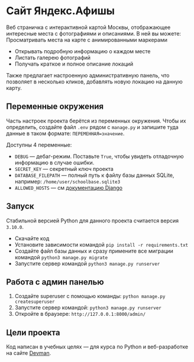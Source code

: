 # Сайт Яндекс.Афишы
Веб страничка с интерактивной картой Москвы, отображающее интересные места с фотографиями и описаниями.
В ней вы можете:
Просматривать места на карте с анимированными маркерами
- Открывать подробную информацию о каждом месте
- Листать галерею фотографий
- Получать краткое и полное описание локаций

Также предлагает настроенную административную панель, что позволяет в несколько кликов, добавлять новую локацию на данную карту.

## Переменные окружения

Часть настроек проекта берётся из переменных окружения. Чтобы их определить, создайте файл `.env` рядом с `manage.py` и запишите туда данные в таком формате: `ПЕРЕМЕННАЯ=значение`.

Доступны 4 переменные:

- `DEBUG` — дебаг-режим. Поставьте `True`, чтобы увидеть отладочную информацию в случае ошибки.
- `SECRET_KEY` — секретный ключ проекта
- `DATABASE_FILEPATH` — полный путь к файлу базы данных SQLite, например: `/home/user/schoolbase.sqlite3`
- `ALLOWED_HOSTS` — см [документацию Django](https://docs.djangoproject.com/en/3.1/ref/settings/#allowed-hosts)

## Запуск
Стабильной версией Python для данного проекта считается версия `3.10.0`.

- Скачайте код
- Установите зависимости командой `pip install -r requirements.txt`
- Создайте файл базы данных и сразу примените все миграции командой `python3 manage.py migrate`
- Запустите сервер командой `python3 manage.py runserver`

## Работа с админ панелью
1. Создайте superuser с помощью команды:
`python manage.py createsuperuser`
2. Запустите сервер командой:
`python3 manage.py runserver`
3. Откройте в браузере:
`http://127.0.0.1:8000/admin/`

## Цели проекта

Код написан в учебных целях — для курса по Python и веб-разработке на сайте [Devman](https://dvmn.org).

